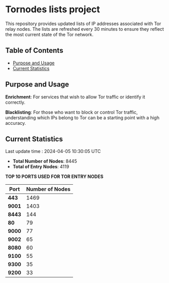# Tornodes lists project

This repository provides updated lists of IP addresses associated with Tor relay nodes. The lists are refreshed every 30 minutes to ensure they reflect the most current state of the Tor network.

## Table of Contents

- [Purpose and Usage](#purpose-and-usage)
- [Current Statistics](#current-statistics)


## Purpose and Usage

**Enrichment**: For services that wish to allow Tor traffic or identify it correctly.

**Blacklisting**: For those who want to block or control Tor traffic, understanding which IPs belong to Tor can be a starting point with a high accuracy.

## Current Statistics

Last update time : 2024-04-05 10:30:05 UTC

- **Total Number of Nodes**: 8445
- **Total of Entry Nodes**: 4119

**TOP 10 PORTS USED FOR TOR ENTRY NODES**

| **Port** | **Number of Nodes** |
|------|-----------------|
| **443**   | 1469  |
| **9001**   | 1403  |
| **8443**   | 144  |
| **80**   | 79  |
| **9000**   | 77  |
| **9002**   | 65  |
| **8080**   | 60  |
| **9100**   | 55  |
| **9300**   | 35  |
| **9200**   | 33  |

